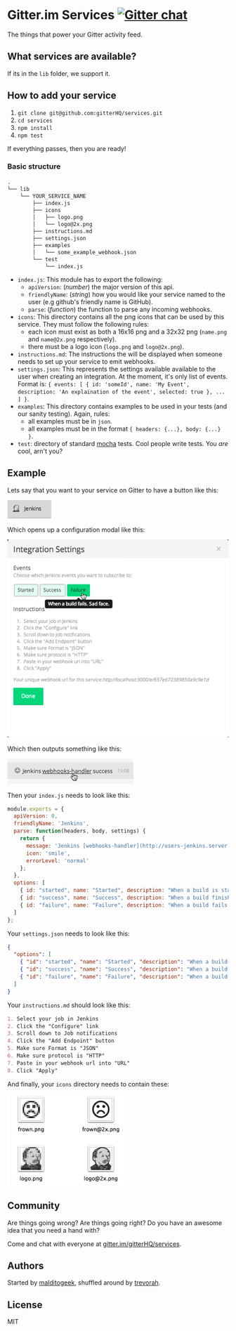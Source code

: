 Gitter.im Services [![Gitter chat](https://badges.gitter.im/gitterHQ/services.png)](https://gitter.im/gitterHQ/services)
==================
The things that power your Gitter activity feed.

What services are available?
----------------------------
If its in the `lib` folder, we support it.

How to add your service
-----------------------
1. `git clone git@github.com:gitterHQ/services.git`
2. `cd services`
3. `npm install`
4. `npm test`

If everything passes, then you are ready!

### Basic structure
```
.
└── lib
    └── YOUR_SERVICE_NAME
        ├── index.js
        ├── icons
        │   ├── logo.png
        │   └── logo@2x.png
        ├── instructions.md
        ├── settings.json
        ├── examples
        │   └── some_example_webhook.json
        └── test
            └── index.js
```

* `index.js`: This module has to export the following:
  * `apiVersion`: (_number_) the major version of this api.
  * `friendlyName`: (_string_) how you would like your service named to the user (e.g github's friendly name is GitHub).
  * `parse`: (_function_) the function to parse any incoming webhooks.
* `icons`: This directory contains all the png icons that can be used by this service. They must follow the following rules:
  * each icon must exist as both a 16x16 png and a 32x32 png (`name.png` and `name@2x.png` respectively).
  * there must be a logo icon (`logo.png` and `logo@2x.png`).
* `instructions.md`: The instructions the will be displayed when someone needs to set up your service to emit webhooks.
* `settings.json`: This represents the settings available available to the user when creating an integration. At the moment, it's only list of events. Format is: `{ events: [ { id: 'someId', name: 'My Event', description: 'An explaination of the event', selected: true }, ... ] }`.
* `examples`: This directory contains examples to be used in your tests (and our sanity testing). Again, rules:
   * all examples must be in `json`.
   * all examples must be in the format `{ headers: {...}, body: {...} }`.
* `test`: directory of standard [mocha](http://visionmedia.github.io/mocha) tests. Cool people write tests. You _are_ cool, arn't you?


Example
-------
Lets say that you want to your service on Gitter to have a button like this:

![Jenkins button](img/button.png)

Which opens up a configuration modal like this:

![Jenkins settings](img/settings.png)

Which then outputs something like this:

![Jenkins activity item](img/activity-item.png)

Then your `index.js` needs to look like this:
```javascript
module.exports = {
  apiVersion: 0,
  friendlyName: 'Jenkins',
  parse: function(headers, body, settings) {
    return {
      message: 'Jenkins [webhooks-handler](http://users-jenkins.server.com/job/webhooks-handler/6/) success',
      icon: 'smile',
      errorLevel: 'normal'
    };  
  },
  options: [
    { id: "started", name: "Started", description: "When a build is started.", selected: false },
    { id: "success", name: "Success", description: "When a build finishes successfully.", selected: false },
    { id: "failure", name: "Failure", description: "When a build fails. Sad face.", selected: true },
  ]
};
```
Your `settings.json` needs to look like this:
```json
{
  "options": [
    { "id": "started", "name": "Started", "description": "When a build is started.", "selected": false },
    { "id": "success", "name": "Success", "description": "When a build finishes successfully.", "selected": false },
    { "id": "failure", "name": "Failure", "description": "When a build fails. Sad face.", "selected": true },
  ]
}
```
Your `instructions.md` should look like this:
```markdown
1. Select your job in Jenkins
2. Click the "Configure" link
3. Scroll down to Job notifications
4. Click the "Add Endpoint" button
5. Make sure Format is "JSON"
6. Make sure protocol is "HTTP"
7. Paste in your webhook url into "URL"
8. Click "Apply"
```
And finally, your `icons` directory needs to contain these:

![Jenkins icons](img/icons.png)

Community
---------
Are things going wrong? Are things going right? Do you have an awesome idea that you need a hand with?

Come and chat with everyone at [gitter.im/gitterHQ/services](https://gitter.im/gitterHQ/services).

Authors
-------

Started by [malditogeek](https://github.com/malditogeek), shuffled around by [trevorah](https://github.com/trevorah).

License
-------
MIT

